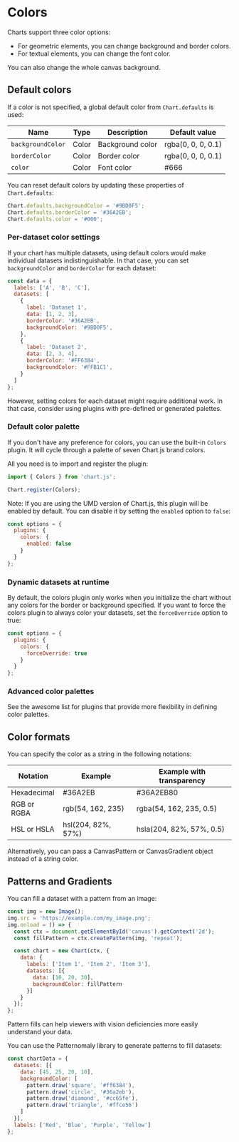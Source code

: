 # Colors

Charts support three color options:
- For geometric elements, you can change background and border colors.
- For textual elements, you can change the font color.

You can also change the whole canvas background.

## Default colors

If a color is not specified, a global default color from `Chart.defaults` is used:

| Name               | Type                     | Description      | Default value               |
|--------------------|--------------------------|------------------|-----------------------------|
| `backgroundColor`  | Color                    | Background color  | rgba(0, 0, 0, 0.1)         |
| `borderColor`      | Color                    | Border color      | rgba(0, 0, 0, 0.1)         |
| `color`            | Color                    | Font color        | #666                        |

You can reset default colors by updating these properties of `Chart.defaults`:

```javascript
Chart.defaults.backgroundColor = '#9BD0F5';
Chart.defaults.borderColor = '#36A2EB';
Chart.defaults.color = '#000';
```

### Per-dataset color settings

If your chart has multiple datasets, using default colors would make individual datasets indistinguishable. In that case, you can set `backgroundColor` and `borderColor` for each dataset:

```javascript
const data = {
  labels: ['A', 'B', 'C'],
  datasets: [
    {
      label: 'Dataset 1',
      data: [1, 2, 3],
      borderColor: '#36A2EB',
      backgroundColor: '#9BD0F5',
    },
    {
      label: 'Dataset 2',
      data: [2, 3, 4],
      borderColor: '#FF6384',
      backgroundColor: '#FFB1C1',
    }
  ]
};
```

However, setting colors for each dataset might require additional work. In that case, consider using plugins with pre-defined or generated palettes.

### Default color palette

If you don't have any preference for colors, you can use the built-in `Colors` plugin. It will cycle through a palette of seven Chart.js brand colors.

All you need is to import and register the plugin:

```javascript
import { Colors } from 'chart.js';

Chart.register(Colors);
```

Note: If you are using the UMD version of Chart.js, this plugin will be enabled by default. You can disable it by setting the `enabled` option to `false`:

```javascript
const options = {
  plugins: {
    colors: {
      enabled: false
    }
  }
};
```

### Dynamic datasets at runtime

By default, the colors plugin only works when you initialize the chart without any colors for the border or background specified. If you want to force the colors plugin to always color your datasets, set the `forceOverride` option to true:

```javascript
const options = {
  plugins: {
    colors: {
      forceOverride: true
    }
  }
};
```

### Advanced color palettes

See the awesome list for plugins that provide more flexibility in defining color palettes.

## Color formats

You can specify the color as a string in the following notations:

| Notation         | Example               | Example with transparency |
|------------------|-----------------------|---------------------------|
| Hexadecimal      | #36A2EB               | #36A2EB80                 |
| RGB or RGBA      | rgb(54, 162, 235)     | rgba(54, 162, 235, 0.5)   |
| HSL or HSLA      | hsl(204, 82%, 57%)    | hsla(204, 82%, 57%, 0.5)  |

Alternatively, you can pass a CanvasPattern or CanvasGradient object instead of a string color.

## Patterns and Gradients

You can fill a dataset with a pattern from an image:

```javascript
const img = new Image();
img.src = 'https://example.com/my_image.png';
img.onload = () => {
  const ctx = document.getElementById('canvas').getContext('2d');
  const fillPattern = ctx.createPattern(img, 'repeat');

  const chart = new Chart(ctx, {
    data: {
      labels: ['Item 1', 'Item 2', 'Item 3'],
      datasets: [{
        data: [10, 20, 30],
        backgroundColor: fillPattern
      }]
    }
  });
};
```

Pattern fills can help viewers with vision deficiencies more easily understand your data.

You can use the Patternomaly library to generate patterns to fill datasets:

```javascript
const chartData = {
  datasets: [{
    data: [45, 25, 20, 10],
    backgroundColor: [
      pattern.draw('square', '#ff6384'),
      pattern.draw('circle', '#36a2eb'),
      pattern.draw('diamond', '#cc65fe'),
      pattern.draw('triangle', '#ffce56')
    ]
  }],
  labels: ['Red', 'Blue', 'Purple', 'Yellow']
};
```